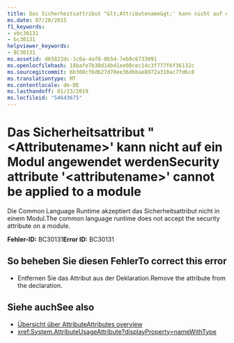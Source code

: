 ```yaml
---
title: Das Sicherheitsattribut "&lt;Attributename&gt;' kann nicht auf ein Modul angewendet werden
ms.date: 07/20/2015
f1_keywords:
- vbc30131
- bc30131
helpviewer_keywords:
- BC30131
ms.assetid: d65822dc-1c6a-4af8-8b54-7eb0c6733091
ms.openlocfilehash: 18bafe7b38d14b41ee08cec14c3f777f6f36132c
ms.sourcegitcommit: 6b308cf6d627d78ee36dbbae8972a310ac7fd6c8
ms.translationtype: MT
ms.contentlocale: de-DE
ms.lasthandoff: 01/23/2019
ms.locfileid: "54643675"
---
```

# <a name="security-attribute-ltattributenamegt-cannot-be-applied-to-a-module"></a><span data-ttu-id="69923-102">Das Sicherheitsattribut "&lt;Attributename&gt;' kann nicht auf ein Modul angewendet werden</span><span class="sxs-lookup"><span data-stu-id="69923-102">Security attribute '&lt;attributename&gt;' cannot be applied to a module</span></span>
<span data-ttu-id="69923-103">Die Common Language Runtime akzeptiert das Sicherheitsattribut nicht in einem Modul.</span><span class="sxs-lookup"><span data-stu-id="69923-103">The common language runtime does not accept the security attribute on a module.</span></span>

<span data-ttu-id="69923-104">**Fehler-ID:** BC30131</span><span class="sxs-lookup"><span data-stu-id="69923-104">**Error ID:** BC30131</span></span>

## <a name="to-correct-this-error"></a><span data-ttu-id="69923-105">So beheben Sie diesen Fehler</span><span class="sxs-lookup"><span data-stu-id="69923-105">To correct this error</span></span>

- <span data-ttu-id="69923-106">Entfernen Sie das Attribut aus der Deklaration.</span><span class="sxs-lookup"><span data-stu-id="69923-106">Remove the attribute from the declaration.</span></span>

## <a name="see-also"></a><span data-ttu-id="69923-107">Siehe auch</span><span class="sxs-lookup"><span data-stu-id="69923-107">See also</span></span>
- [<span data-ttu-id="69923-108">Übersicht über Attribute</span><span class="sxs-lookup"><span data-stu-id="69923-108">Attributes overview</span></span>](~/docs/visual-basic/programming-guide/concepts/attributes/index.md)
- <xref:System.AttributeUsageAttribute?displayProperty=nameWithType>
